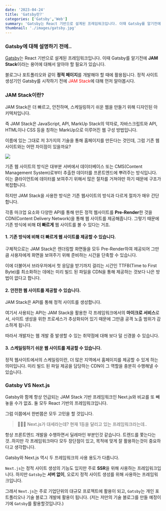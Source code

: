 ```yaml
---
date: '2023-04-24'
title: 'Gatsby란?'
categories: ['Gatsby','Web']
summary: 'Gatsby는 React 기반으로 설계된 프레임워크입니다. 이때 Gatsby를 알기전에 JAM Stack이라는 용어에 대해서 알아야 할 필요가 있습니다.'
thumbnail: './images/gatsby.jpg'
---
```

### Gatsby에 대해 설명하기 전에..
[Gatsby](https://www.gatsbyjs.com/)는 React 기반으로 설계된 프레임워크입니다. 이때 Gatsby를 알기전에 **JAM Stack**이라는 용어에 대해서 알아야 할 필요가 있습니다. 

블로그나 포트폴리오와 같이 **정적 페이지**를 개발해야 할 때에 활용됩니다. 정적 사이트 생성기인 Gatsby를 시작하기 전에 <span style="color:red">JAM Stack</span>에 대해 먼저 알아봅시다. 


### JAM Stack이란?

JAM Stack은 더 빠르고, 안전하며, 스케일링하기 쉬운 웹을 만들기 위해 디자인된 아키텍처입니다. 

즉 JAM Stack은 JavaScript, API, MarkUp Stack의 약자로, 자바스크립트와 API, HTML이나 CSS 등을 칭하는 MarkUp으로 이루어진 웹 구성 방법입니다.

이름에 있는 그대로 저 3가지의 기술을 통해 홈페이지를 만든다는 것인데, 그럼 기존 웹 사이트와는 어떤 차이점이 있을까요?

![](https://velog.velcdn.com/images/damin1025/post/0b81fb8f-ec23-40fc-bc72-93a1a3a4af89/image.png)


기존 웹 사이트의 방식은 대부분 서버에서 데이터베이스 또는 CMS(Content Management System)로부터 추출한 데이터를 프론트엔드에 뿌려주는 방식입니다. 이는 클라이언트에 데이터를 보여주기 위해서 많은 절차를 거쳐야만 하기 때문에 구조가 복잡합니다.

하지만 JAM Stack을 사용한 방식은 기존 웹사이트의 방식과 다르게 절차가 매우 간단합니다.

각종 마크업 요소와 다양한 API를 통해 만든 정적 웹사이트를 **Pre-Render**한 것을 CDN(Content Delivery Network)을 통해 웹 사이트를 제공해줍니다. 그렇기 때문에 기존 방식에 비해 **더 빠르게** 웹 사이트를 볼 수 있다는 거죠. 

#### 1. 기존 방식에 비해 더 빠르게 웹 사이트를 제공할 수 있습니다.
구체적으로는 JAM Stack은 렌더링할 화면들을 모두 Pre-Render하여 제공되어 그만큼 사용자에게 화면을 보여주기 위해 준비하는 시간을 단축할 수 있습니다.

이에 더불어서 브라우저에서 첫 응답을 받기까지 걸리는 시간인 TTFB(Time to First Byte)를 최소화하는 데에는 미리 빌드 된 파일을 CDN을 통해 제공하는 것보다 나은 방법이 없다고 합니다.

#### 2. 안전한 웹 사이트를 제공할 수 있습니다.

JAM Stack은 API를 통해 정적 사이트를 생성합니다.

여기서 사용되는 API는 JAM Stack을 활용한 각 프레임워크에서의 **마이크로 서비스**로서, 사이트 생성을 위한 프로세스가 추상화되어 있기 때문에 그만큼 공격 노출 범위가 감소하게 됩니다.

따라서 개발자는 웹 개발 중 발생할 수 있는 취약점에 대해 보다 덜 신경쓸 수 있습니다.

#### 3. 스케일링하기 쉬운 웹 사이트를 제공할 수 있습니다.

정적 웹사이트에서의 스케일링이란, 더 많은 지역에서 홈페이지를 제공할 수 있게 하는 의미입니다. 미리 빌드 된 파일 제공을 담당하는 CDN이 그 역할을 충분히 수행해낼 수 있습니다.


### Gatsby VS Next.js

Gatsby와 함께 항상 언급되는 JAM Stack 기반 프레임워크인 Next.js와 비교를 또 빼놓을 수가 없죠. 둘 모두 React 기반의 프레임워크입니다.

그럼 이쯤에서 한번쯤은 모두 고민을 할 것입니다. 

>🤷🏼‍♀️ Next.js가 대세라는데? 현재 1등을 달리고 있는 프레임워크라는데.. 

항상 프론트엔드 개발을 수행하면서 딜레마인 부분인것 같습니다. 트렌드를 쫓는다는것..하지만 각 프레임워크마다 모두 장단점이 있고, 목적에 맞게 잘 활용하는것이 중요하다고 생각합니다.

Gatsby와 Next.js 역시 두 프레임워크의 사용 용도가 다릅니다.

`Next.js`는 정적 사이트 생성의 기능도 있지만 주로 **SSR**을 위해 사용하는 프레임워크입니다. 하지만 `Gatsby`는 **서버 없이**, 오로지 정적 사이트 생성를 위해 사용하는 프레임워크입니다.

그래서 `Next.js`는 주로 기업단위의 대규모 프로젝트에 활용이 되고, `Gatsby`는 개인 포트폴리오나 기술 블로그 개발에 활용이 됩니다. (저는 저만의 기술 블로그를 만들 예정이기에 `Gatsby`를 활용할것입니다.)

